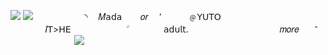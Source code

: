 ![](https://files.catbox.moe/9ylrju.png) ![](https://files.catbox.moe/erb55n.png) ⠀⠀⠀⠀⠀⠀ㅤ
 ◝  ㅤ𝑀𝖺𝖽𝖺ㅤ ㅤ𝑜𝑟 ㅤ٬ㅤﾠ  ㅤ﹫𝖸𝖴𝖳𝖮ﾠ ﾠﾠﾠﾠﾠﾠﾠﾠﾠﾠﾠﾠﾠㅤ ㅤ𝐼𝖳>𝖧𝖤  ﾠﾠﾠﾠﾠ ﾠ    ۨ    ﾠﾠﾠﾠ   𝖺𝖽𝗎𝗅𝗍.ﾠ ﾠﾠﾠﾠﾠㅤㅤㅤﾠﾠ𝑚𝑜𝑟𝑒ﾠﾠ⳿ㅤㅤﾠﾠﾠ
ㅤ
ㅤ ![](https://files.catbox.moe/9ylrju.png)

